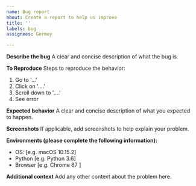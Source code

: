```yaml
---
name: Bug report
about: Create a report to help us improve
title: ''
labels: bug
assignees: Germey

---
```


**Describe the bug**
A clear and concise description of what the bug is.

**To Reproduce**
Steps to reproduce the behavior:

1. Go to '...'
2. Click on '....'
3. Scroll down to '....'
4. See error

**Expected behavior**
A clear and concise description of what you expected to happen.

**Screenshots**
If applicable, add screenshots to help explain your problem.

**Environments (please complete the following information):**

- OS: [e.g. macOS 10.15.2]
- Python [e.g. Python 3.6]
- Browser [e.g. Chrome 67 ]

**Additional context**
Add any other context about the problem here.
